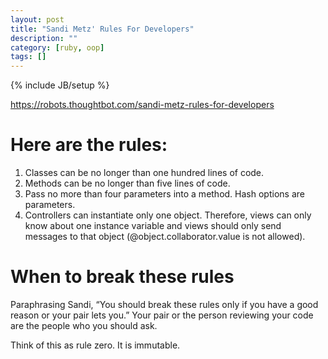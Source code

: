 ```yaml
---
layout: post
title: "Sandi Metz' Rules For Developers"
description: ""
category: [ruby, oop]
tags: []
---
```

{% include JB/setup %}

<https://robots.thoughtbot.com/sandi-metz-rules-for-developers>

# Here are the rules:

1. Classes can be no longer than one hundred lines of code.
2. Methods can be no longer than five lines of code.
3. Pass no more than four parameters into a method. Hash options are parameters.
4. Controllers can instantiate only one object. Therefore, views can only know about one instance variable and views should only send messages to that object (@object.collaborator.value is not allowed).

# When to break these rules

Paraphrasing Sandi, “You should break these rules only if you have a good reason or your pair lets you.” Your pair or the person reviewing your code are the people who you should ask.

Think of this as rule zero. It is immutable.

